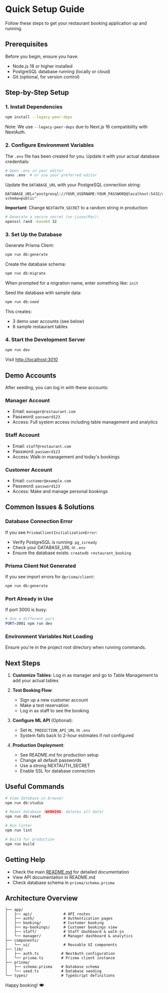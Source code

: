 # Quick Setup Guide

Follow these steps to get your restaurant booking application up and running.

## Prerequisites

Before you begin, ensure you have:
- Node.js 18 or higher installed
- PostgreSQL database running (locally or cloud)
- Git (optional, for version control)

## Step-by-Step Setup

### 1. Install Dependencies

```bash
npm install --legacy-peer-deps
```

Note: We use `--legacy-peer-deps` due to Next.js 16 compatibility with NextAuth.

### 2. Configure Environment Variables

The `.env` file has been created for you. Update it with your actual database credentials:

```bash
# Open .env in your editor
nano .env  # or use your preferred editor
```

Update the `DATABASE_URL` with your PostgreSQL connection string:
```
DATABASE_URL="postgresql://YOUR_USERNAME:YOUR_PASSWORD@localhost:5432/restaurant_booking?schema=public"
```

**Important**: Change `NEXTAUTH_SECRET` to a random string in production:
```bash
# Generate a secure secret (on Linux/Mac):
openssl rand -base64 32
```

### 3. Set Up the Database

Generate Prisma Client:
```bash
npm run db:generate
```

Create the database schema:
```bash
npm run db:migrate
```

When prompted for a migration name, enter something like: `init`

Seed the database with sample data:
```bash
npm run db:seed
```

This creates:
- 3 demo user accounts (see below)
- 8 sample restaurant tables

### 4. Start the Development Server

```bash
npm run dev
```

Visit [http://localhost:3010](http://localhost:3010)

## Demo Accounts

After seeding, you can log in with these accounts:

### Manager Account
- Email: `manager@restaurant.com`
- Password: `password123`
- Access: Full system access including table management and analytics

### Staff Account
- Email: `staff@restaurant.com`
- Password: `password123`
- Access: Walk-in management and today's bookings

### Customer Account
- Email: `customer@example.com`
- Password: `password123`
- Access: Make and manage personal bookings

## Common Issues & Solutions

### Database Connection Error

If you see `PrismaClientInitializationError`:
- Verify PostgreSQL is running: `pg_isready`
- Check your DATABASE_URL in `.env`
- Ensure the database exists: `createdb restaurant_booking`

### Prisma Client Not Generated

If you see import errors for `@prisma/client`:
```bash
npm run db:generate
```

### Port Already in Use

If port 3000 is busy:
```bash
# Use a different port
PORT=3001 npm run dev
```

### Environment Variables Not Loading

Ensure you're in the project root directory when running commands.

## Next Steps

1. **Customize Tables**: Log in as manager and go to Table Management to add your actual tables

2. **Test Booking Flow**: 
   - Sign up a new customer account
   - Make a test reservation
   - Log in as staff to see the booking

3. **Configure ML API** (Optional):
   - Set `ML_PREDICTION_API_URL` in `.env`
   - System falls back to 2-hour estimates if not configured

4. **Production Deployment**:
   - See README.md for production setup
   - Change all default passwords
   - Use a strong NEXTAUTH_SECRET
   - Enable SSL for database connection

## Useful Commands

```bash
# View database in browser
npm run db:studio

# Reset database (WARNING: deletes all data)
npm run db:reset

# Run linter
npm run lint

# Build for production
npm run build
```

## Getting Help

- Check the main [README.md](./README.md) for detailed documentation
- View API documentation in README.md
- Check database schema in `prisma/schema.prisma`

## Architecture Overview

```
├── app/
│   ├── api/              # API routes
│   ├── auth/             # Authentication pages
│   ├── booking/          # Customer booking
│   ├── my-bookings/      # Customer bookings view
│   ├── staff/            # Staff dashboard & walk-in
│   └── manager/          # Manager dashboard & analytics
├── components/
│   └── ui/               # Reusable UI components
├── lib/
│   ├── auth.ts          # NextAuth configuration
│   └── prisma.ts        # Prisma client instance
├── prisma/
│   ├── schema.prisma    # Database schema
│   └── seed.ts          # Database seeding
└── types/               # TypeScript definitions
```

Happy booking! 🍽️

